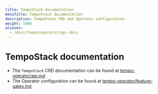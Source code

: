 ```yaml
---
title: TempoStack documentation
menuTitle: TempoStack documentation
description: TempoStack CRD and Operator configuration
weight: 1000
aliases:
  - /docs/tempo/operator/api-docs
---
```


# TempoStack documentation

* The `TempoStack` CRD documentation can be found at [tempo-operator/api.md](https://github.com/grafana/tempo-operator/blob/main/docs/operator/api.md)
* The Operator configuration can be found at [tempo-operator/feature-gates.md](https://github.com/grafana/tempo-operator/blob/main/docs/operator/feature-gates.md)
